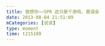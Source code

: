 ```yaml
---
title: 我想你——SPR 这只是个游戏，莫误会
date: 2013-08-04 21:51:09
mCategories: [说说]
type: moment
time: t215109
---
```


